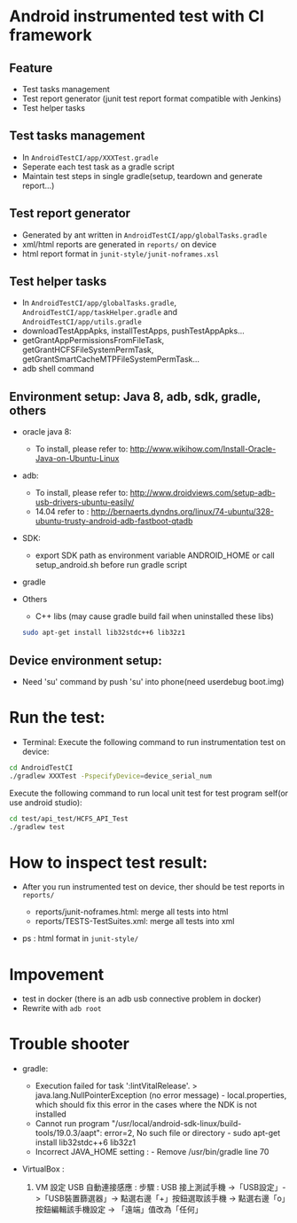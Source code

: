 # Android instrumented test with CI framework
## Feature
* Test tasks management
* Test report generator (junit test report format compatible with Jenkins)
* Test helper tasks

## Test tasks management
* In `AndroidTestCI/app/XXXTest.gradle`
* Seperate each test task as a gradle script
* Maintain test steps in single gradle(setup, teardown and generate report...)

## Test report generator
* Generated by ant written in `AndroidTestCI/app/globalTasks.gradle`
* xml/html reports are generated in `reports/` on device
* html report format in `junit-style/junit-noframes.xsl`

## Test helper tasks
* In `AndroidTestCI/app/globalTasks.gradle`, `AndroidTestCI/app/taskHelper.gradle` and `AndroidTestCI/app/utils.gradle`
* downloadTestAppApks, installTestApps, pushTestAppApks...
* getGrantAppPermissionsFromFileTask, getGrantHCFSFileSystemPermTask, getGrantSmartCacheMTPFileSystemPermTask...
* adb shell command


## Environment setup: Java 8, adb, sdk, gradle, others
* oracle java 8:
    - To install, please refer to: http://www.wikihow.com/Install-Oracle-Java-on-Ubuntu-Linux

* adb:
    - To install, please refer to: http://www.droidviews.com/setup-adb-usb-drivers-ubuntu-easily/
    - 14.04 refer to : http://bernaerts.dyndns.org/linux/74-ubuntu/328-ubuntu-trusty-android-adb-fastboot-qtadb

* SDK:
    - export SDK path as environment variable ANDROID_HOME or call setup_android.sh before run gradle script

* gradle

* Others
    - C++ libs (may cause gradle build fail when uninstalled these libs)
    
    ```bash
    sudo apt-get install lib32stdc++6 lib32z1
    ```

## Device environment setup:
* Need 'su' command by push 'su' into phone(need userdebug boot.img) 
    
# Run the test:
* Terminal: 
Execute the following command to run instrumentation test on device:
```bash
cd AndroidTestCI
./gradlew XXXTest -PspecifyDevice=device_serial_num
```

Execute the following command to run local unit test for test program self(or use android studio):
```bash
cd test/api_test/HCFS_API_Test
./gradlew test
```

# How to inspect test result:
* After you run instrumented test on device, ther should be test reports in `reports/`
    - reports/junit-noframes.html: merge all tests into html
    - reports/TESTS-TestSuites.xml: merge all tests into xml

* ps : html format in `junit-style/`


# Impovement
* test in docker (there is an adb usb connective problem in docker)
* Rewrite with `adb root`

# Trouble shooter
- gradle:
  * Execution failed for task ':lintVitalRelease'. > java.lang.NullPointerException (no error message)
		- local.properties, which should fix this error in the cases where the NDK is not installed
  * Cannot run program "/usr/local/android-sdk-linux/build-tools/19.0.3/aapt": error=2, No such file or directory
		- sudo apt-get install lib32stdc++6 lib32z1
  * Incorrect JAVA_HOME setting : 
        - Remove /usr/bin/gradle line 70
        
- VirtualBox :
	1. VM 設定 USB 自動連接感應 : 
		步驟 : USB 接上測試手機 ->「USB設定」->「USB裝置篩選器」-> 點選右邊「+」按鈕選取該手機 -> 點選右邊「o」按鈕編輯該手機設定 -> 「遠端」值改為「任何」
